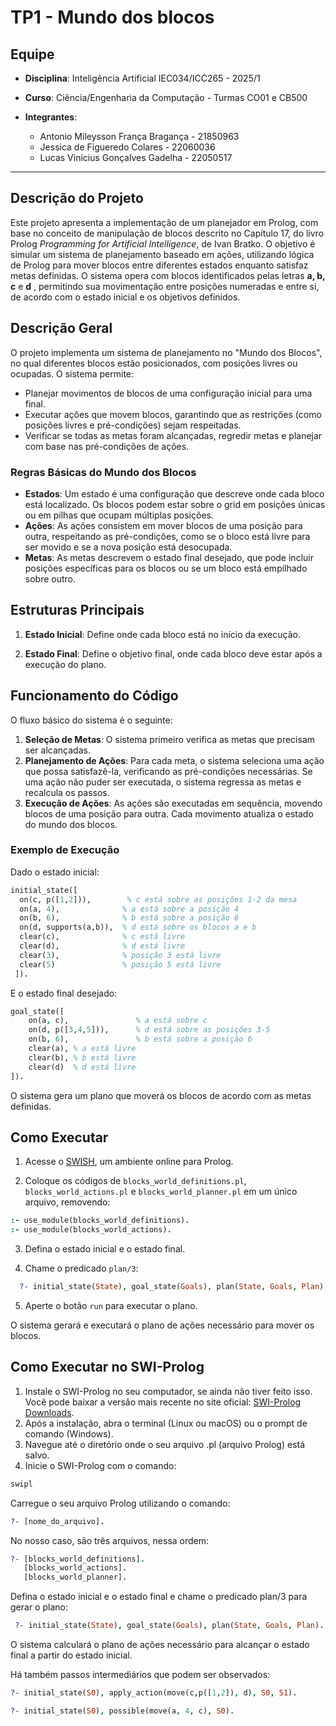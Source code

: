 # TP1 - Mundo dos blocos

## Equipe
- **Disciplina**: Inteligência Artificial IEC034/ICC265 - 2025/1  
- **Curso**: Ciência/Engenharia da Computação - Turmas CO01 e CB500  

- **Integrantes**:

  - Antonio Mileysson França Bragança - 21850963
  - Jessica de Figueredo Colares - 22060036
  - Lucas Vinícius Gonçalves Gadelha - 22050517

---
## Descrição do Projeto
Este projeto apresenta a implementação de um planejador em Prolog, com base no conceito de manipulação de blocos descrito no Capítulo 17, do livro Prolog *Programming for Artificial Intelligence*, 
 de Ivan Bratko. O objetivo é simular um sistema de planejamento baseado em ações, utilizando lógica de Prolog para mover blocos entre diferentes estados enquanto satisfaz metas definidas. O sistema opera com blocos identificados pelas letras **a, b, c** e **d** , permitindo sua movimentação entre posições numeradas e entre si, de acordo com o estado inicial e os objetivos definidos. 

## Descrição Geral

O projeto implementa um sistema de planejamento no "Mundo dos Blocos", no qual diferentes blocos estão posicionados, com posições livres ou ocupadas. O sistema permite:

- Planejar movimentos de blocos de uma configuração inicial para uma final.
- Executar ações que movem blocos, garantindo que as restrições (como posições livres e pré-condições) sejam respeitadas.
- Verificar se todas as metas foram alcançadas, regredir metas e planejar com base nas pré-condições de ações.

### Regras Básicas do Mundo dos Blocos

- **Estados**: Um estado é uma configuração que descreve onde cada bloco está localizado. Os blocos podem estar sobre o grid em posições únicas ou em pilhas que ocupam múltiplas posições.
- **Ações**: As ações consistem em mover blocos de uma posição para outra, respeitando as pré-condições, como se o bloco está livre para ser movido e se a nova posição está desocupada.
- **Metas**: As metas descrevem o estado final desejado, que pode incluir posições específicas para os blocos ou se um bloco está empilhado sobre outro.

## Estruturas Principais

1. **Estado Inicial**: Define onde cada bloco está no início da execução.

2. **Estado Final**: Define o objetivo final, onde cada bloco deve estar após a execução do plano.

## Funcionamento do Código
O fluxo básico do sistema é o seguinte:
1. **Seleção de Metas**: O sistema primeiro verifica as metas que precisam ser alcançadas.
2. **Planejamento de Ações**: Para cada meta, o sistema seleciona uma ação que possa satisfazê-la, verificando as pré-condições necessárias. Se uma ação não puder ser executada, o sistema regressa as metas e recalcula os passos.
3. **Execução de Ações**: As ações são executadas em sequência, movendo blocos de uma posição para outra. Cada movimento atualiza o estado do mundo dos blocos.

### Exemplo de Execução

Dado o estado inicial:
```prolog
initial_state([
  on(c, p([1,2])),        % c está sobre as posições 1-2 da mesa
  on(a, 4),              % a está sobre a posição 4
  on(b, 6),              % b está sobre a posição 6
  on(d, supports(a,b)),  % d está sobre os blocos a e b
  clear(c),              % c está livre
  clear(d),              % d está livre
  clear(3),              % posição 3 está livre
  clear(5)               % posição 5 está livre
 ]).
```

E o estado final desejado:

```prolog
goal_state([
    on(a, c),               % a está sobre c
    on(d, p([3,4,5])),      % d está sobre as posições 3-5
    on(b, 6),               % b está sobre a posição 6
    clear(a), % a está livre
    clear(b), % b está livre
    clear(d)  % d está livre
]).

```
O sistema gera um plano que moverá os blocos de acordo com as metas definidas. 

## Como Executar

1. Acesse o [SWISH](https://swish.swi-prolog.org/), um ambiente online para Prolog.

2. Coloque os códigos de `blocks_world_definitions.pl`, `blocks_world_actions.pl` e `blocks_world_planner.pl` em um único arquivo, removendo:
```prolog
:- use_module(blocks_world_definitions).
:- use_module(blocks_world_actions).
```

3. Defina o estado inicial e o estado final.

4. Chame o predicado `plan/3`:
  ```prolog
    ?- initial_state(State), goal_state(Goals), plan(State, Goals, Plan).
   ```

5. Aperte o botão `run` para executar o plano.

O sistema gerará e executará o plano de ações necessário para mover os blocos.


## Como Executar no SWI-Prolog

1. Instale o SWI-Prolog no seu computador, se ainda não tiver feito isso. Você pode baixar a versão mais recente no site oficial: [SWI-Prolog Downloads](https://www.swi-prolog.org/Download.html).
2. Após a instalação, abra o terminal (Linux ou macOS) ou o prompt de comando (Windows).
3. Navegue até o diretório onde o seu arquivo .pl (arquivo Prolog) está salvo.
4. Inicie o SWI-Prolog com o comando:

```prolog
swipl
```

Carregue o seu arquivo Prolog utilizando o comando:

```prolog
?- [nome_do_arquivo].
```
No nosso caso, são três arquivos, nessa ordem:

```prolog
?- [blocks_world_definitions].
   [blocks_world_actions].
   [blocks_world_planner].
```

Defina o estado inicial e o estado final e chame o predicado plan/3 para gerar o plano:

```prolog
 ?- initial_state(State), goal_state(Goals), plan(State, Goals, Plan).
```

O sistema calculará o plano de ações necessário para alcançar o estado final a partir do estado inicial.

Há também passos intermediários que podem ser observados:

```prolog
?- initial_state(S0), apply_action(move(c,p([1,2]), d), S0, S1).
```
```prolog
?- initial_state(S0), possible(move(a, 4, c), S0).
```